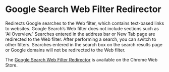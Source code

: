 # Google Search Web Filter Redirector
Redirects Google searches to the Web filter, which contains text-based links to websites. Google Search’s Web filter does not include sections such as 'AI Overview.' Searches entered in the address bar or New Tab page are redirected to the Web filter. After performing a search, you can switch to other filters. Searches entered in the search box on the search results page or Google domains will not be redirected to the Web filter.


The <a href="https://chromewebstore.google.com/detail/google-search-web-filter/cnailmoibfjlnlnjedbgbjbononifola" target="_blank">Google Search Web Filter Redirector</a> is available on the Chrome Web Store.